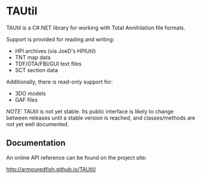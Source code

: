 TAUtil
======

TAUtil is a C#.NET library
for working with Total Annihilation file formats.

Support is provided for reading and writing:
* HPI archives (via JoeD's HPIUtil)
* TNT map data
* TDF/OTA/FBI/GUI text files
* SCT section data

Additionally, there is read-only support for:
* 3DO models
* GAF files

*NOTE:* TAUtil is not yet stable.
Its public interface is likely to change between releases
until a stable version is reached,
and classes/methods are not yet well documented.

## Documentation

An online API reference can be found on the project site:

http://armouredfish.github.io/TAUtil/
